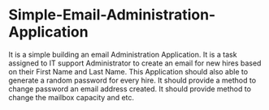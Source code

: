 # Simple-Email-Administration-Application
It is a simple building an email Administration Application. It is a task assigned to IT support Administrator to create an email for new hires based on their First Name and Last Name. This Application should also able to generate a random password for every hire. It should provide a method to change password an email address created. It should provide method to change the mailbox capacity and etc.
